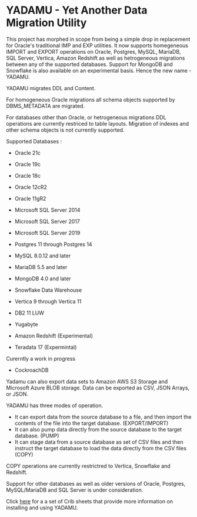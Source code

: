 # YADAMU - Yet Another Data Migration Utility

This project has morphed in scope from being a simple drop in replacement for Oracle's traditional IMP and EXP utilities.
It now supports homegeneous IMPORT and EXPORT operations on Oracle, Postgres, MySQL, MariaDB, SQL Server, Vertica, Amazon Redshift as well as hetrogeneous migrations between any of the supported databases. Support for MongoDB and Snowflake is also available on an experimental basis. Hence the new name - YADAMU. 

YADAMU migrates DDL and Content.

For homogeneous Oracle migrations all schema objects supported by DBMS_METADATA are migrated.

For databases other than Oracle, or hetrogeneous migrations DDL operations are currently restriced to table layouts. Migration of indexes and other schema objects is not currently supported.

Supported Databases :
* Oracle 21c
* Oracle 19c
* Oracle 18c
* Oracle 12cR2
* Oracle 11gR2
* Microsoft SQL Server 2014
* Microsoft SQL Server 2017
* Microsoft SQL Server 2019
* Postgres 11 through Postgres 14
* MySQL 8.0.12 and later
* MariaDB 5.5 and later
* MongoDB 4.0 and later
* Snowflake Data Warehouse
* Vertica 9 through Vertica 11
* DB2 11 LUW
* Yugabyte

* Amazon Redshift (Experimental)
* Teradata 17 (Expermintal)

Curerntly a work in progress

* CockroachDB

Yadamu can also export data sets to Amazon AWS S3 Storage and Microsoft Azure BLOB storage. Data can be exported as CSV, JSON Arrays, or JSON.

YADAMU has three modes of operation. 
* It can export data from the source database to a file, and then import the contents of the file into the target database. (EXPORT/IMPORT)
* It can also pump data directly from the source database to the target database. (PUMP)
* It can stage data from a source database as set of CSV files and then instruct the target database to load the data directly from the CSV files (COPY)

COPY operations are currently restrictred to Vertica, Snowflake and Redshift.

Support for other databases as well as older versions of Oracle, Postgres, MySQL/MariaDB and SQL Server is under consideration.

Click [here](doc/README.md) for a a set of Crib sheets that provide more information on installing and using YADAMU.
